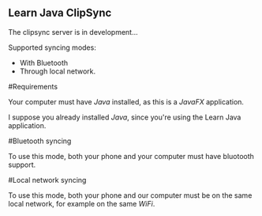 ## Learn Java ClipSync

The clipsync server is in development...

Supported syncing modes:
- With Bluetooth
- Through local network.

#Requirements

Your computer must have *Java* installed, as this is a *JavaFX* application.

I suppose you already installed *Java*, since you're using the Learn Java application.

#Bluetooth syncing

To use this mode, both your phone and your computer must have bluotooth support.

#Local network syncing

To use this mode, both your phone and our computer must be on the same local network, for example 
on the same *WiFi*.


